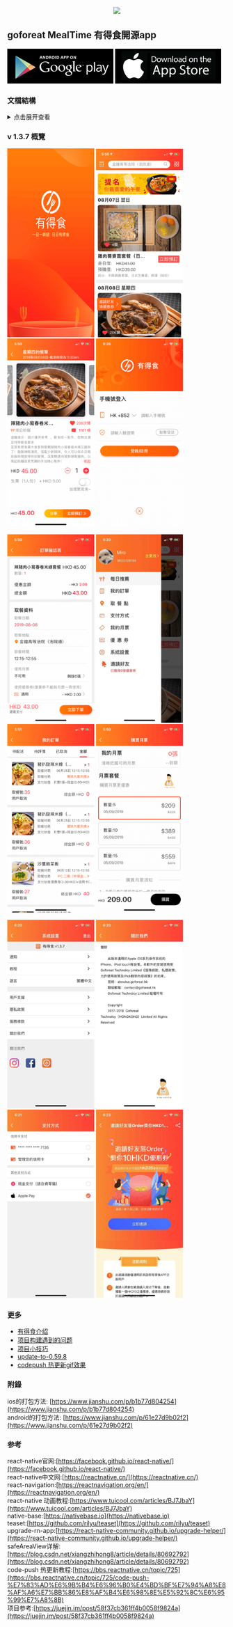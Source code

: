 <p align="center">
  <img width="100" src="./display/goforeat.png">
</p>

## goforeat MealTime 有得食開源app

[<img src="./display/android.png"/>](https://play.google.com/store/apps/details?id=com.goforeat_app)  [<img src="./display/apple.png"/>](https://itunes.apple.com/cn/app/goforeat/id1343559475?mt=8)

### 文檔結構
<details>
<summary>点击展开查看</summary>
<pre><code>
app  
├── actions                                                     actions
│   └── index.js                                                需要處理的actions別名
├── animations                                                  lottie動畫庫
├── api                                                         請求方法
├── asset                                                       圖標
├── cache                                                       cache
│   └── appStorage.js                                           app中的緩存
├── components                                                  組件
│   ├── AdvertiseView.js                                        廣告頁
│   ├── BlankPage.js                                            空白頁提示
│   ├── BottomIntroduce.js                                      底部介紹
│   ├── CommonBottomBtn.js                                      底部確認按鈕
│   ├── CommonComment.js                                        評論組件
│   ├── CommonFlatList.js                                       公用flatlist
│   ├── CommonHeader.js                                         app公用navbar
│   ├── CommonItem.js                                           app公用列表item
│   ├── CommonModal.js                                          app公用modal
│   ├── CustomDrawer.js                                         抽屜組件
│   ├── CustomizeContainer.js                                   公用的處理iPhone適配組件
│   ├── CustomLoading.js                                        指示器組件
│   ├── Divider.js                                              間隔組件
│   ├── ErrorPage.js                                            錯誤頁組件
│   ├── Guider.js                                               導航組件
│   ├── ImageGellery.js                                         圖片瀏覽
│   ├── ListFooter.js                                           列表上拉顯示狀態組件
│   ├── Loading.js                                              整屏加載組件
│   ├── LoadingModal.js                                         加載modal
│   ├── OnlineBuyingModel.js                                    線上支付彈出組件(信用卡,apple pay)
│   ├── PannelBottom.js                                         從底部劃出組件
│   ├── PlacePickerModel.js                                     選擇地區modal
│   ├── PreviewPlaceImg.js                                      預覽選擇地區
│   ├── ShareComponent.js                                       分享朋友圈或者WhatsApp
│   ├── ShimmerPlaceholder.js                                   加載佔位符
│   ├── SliderEntry.js                                          首屏滾動圖片組件
│   ├── SlideUpPanel.js                                         向上滾動組件
│   ├── Swiper.js                                               圖片輪播組件
│   ├── Tabbar.js                                               自定義tabbar
│   ├── UnScalingText.js                                        不允許系統放大字體Text
│   ├── VersionController.js                                    codepush更新控制
│   └── WarningTips.js                                          首頁公告組件
├── hoc                                                         高階組件
│   └── CommonHOC.js                                            公共高階組件
├── language                                                    語言
│   ├── en.js                                                   英文
│   ├── i18n.js                                                 轉換(繁)英文
│   └── zh.js                                                   繁體中文
├── reducers                                                    reducers
│   └── appReducer.js                                           app中的reducers
├── store                                                       store
│   └── index.js                                                store的配置
├── styles                                                      app中的樣式
│   ├── common.style.js                                         公用樣式
│   ├── confirmorder.style.js                                   確認訂單樣式
│   ├── content.style.js                                        內容頁樣式
│   ├── coupon.style.js                                         優惠券樣式
│   ├── creditcard.style.js                                     信用卡樣式
│   ├── fooddetails.style.js                                    菜單詳情頁樣式
│   ├── index.style.js                                          輪播樣式
│   ├── login.style.js                                          登錄頁樣式
│   ├── mainview.style.js                                       mainview樣式
│   ├── managecreditcard.style.js                               管理信用卡樣式
│   ├── myorder.style.js                                        我的訂單樣式
│   ├── paysetting.style.js                                     支付方式樣式
│   ├── purchasemonthticket.style.js                            購買月票樣式
│   ├── SliderEntry.style.js                                    輪播樣式
│   └── userinfo.style.js                                       用戶詳情樣式
├── utils                                                       工具
│   ├── animations.js                                           動畫庫
│   ├── BackAndroidHandler.js                                   安卓返回處理
│   ├── CodePushUtils.js                                        codepush熱更新
│   ├── Colors.js                                               顏色
│   ├── DeviceInfo.js                                           手機詳細信息
│   ├── FormatCardInfo.js                                       格式化卡片
│   ├── global_params.js                                        全局配置參數
│   ├── JSONUtils.js                                            json處理工具
│   ├── LinkingUtils.js                                         打電話工具
│   ├── NavigationService.js                                    自定義路由跳轉
│   ├── TextUtils.js                                            字體
│   ├── ToastUtil.js                                            toast工具
│   └── ViewStatus.js                                           頁面狀態
├── views                                                       頁面
│   ├── ConfirmOrderView.js                                     確認訂單頁面
│   ├── ContentView.js                                          內容頁
│   ├── CouponView.js                                           優惠券頁面
│   ├── CreditCardView.js                                       信用卡頁面
│   ├── FeedbackView.js                                         反饋頁
│   ├── FoodDetailsView.js                                      菜品詳情頁面
│   ├── FoodListView.js                                         餐單預告頁面
│   ├── ManageCreditCardView.js                                 管理信用卡頁面
│   ├── MyOrderView.js                                          我的訂單頁
│   ├── PaySettingView.js                                       支付方式頁面
│   ├── PickPlaceView.js                                        瀏覽選擇地區頁面
│   ├── PurchaseMonthTicket.js                                  購買月票頁面
│   ├── StatementView.js                                        app里宣傳頁面
│   ├── UserHelperView.js                                       用戶支援頁面
│   └── UserInfoView.js                                         用戶詳情頁
├── CustomLoginView.js                                          登錄頁
├── DashBoardView.js                                            DashboardView(用于获取路由ref实例)
├── MainView.js                                                 MainView(整個app的路由配置)
├── MandatoryUpdateView.js                                      熱更新下載進度頁
├── permission.js                                               登录权限配置
└── SettingView.js                                              系統設置頁
</code></pre>
</details>

### v 1.3.7 概覽
 <p align="left">
  <img src="./display/launch_screen.png" width="200">
  <img src="./display/v1.3.7_1.png" width="200">
  <img src="./display/v1.3.7_2.png" width="200">
  <img src="./display/v1.3.7_3.png" width="200">
</p>
<p align="left">
  <img src="./display/v1.3.7_4.png" width="200">
  <img src="./display/v1.3.7_5.jpg" width="200">
  <img src="./display/v1.3.7_6.png" width="200">
  <img src="./display/v1.3.7_7.png" width="200">
</p>
<p align="left">
  <img src="./display/v1.3.7_8.jpg" width="200">
  <img src="./display/v1.3.7_9.jpg" width="200">
  <img src="./display/v1.3.7_10.jpg" width="200">
  <img src="./display/v1.3.7_11.jpg" width="200">
</p>

### 更多
- [有得食介绍](https://github.com/syun0216/goforeat/tree/master/more/有得食介绍.md)
- [项目构建遇到的问题](https://github.com/syun0216/goforeat/tree/master/more/项目构建遇到的问题.md)
- [项目小技巧](https://github.com/syun0216/goforeat/tree/master/more/项目小技巧.md)
- [update-to-0.59.8](https://github.com/syun0216/goforeat/tree/master/more/update-to-0.59.8.md)
- [codepush 热更新gif效果](https://github.com/syun0216/goforeat/tree/master/display/codepush.gif)

### 附錄
ios的打包方法:
[https://www.jianshu.com/p/b1b77d804254](https://www.jianshu.com/p/b1b77d804254) <br>
android的打包方法:
[https://www.jianshu.com/p/61e27d9b02f2](https://www.jianshu.com/p/61e27d9b02f2)


### 参考

react-native官网:[https://facebook.github.io/react-native/](https://facebook.github.io/react-native/)    
react-native中文网:[https://reactnative.cn/](https://reactnative.cn/)  
react-navigation:[https://reactnavigation.org/en/](https://reactnavigation.org/en/)  
react-native 动画教程:[https://www.tuicool.com/articles/BJ7JbaY](https://www.tuicool.com/articles/BJ7JbaY)  
native-base:[https://nativebase.io](https://nativebase.io)  
teaset:[https://github.com/rilyu/teaset](https://github.com/rilyu/teaset)  
upgrade-rn-app:[https://react-native-community.github.io/upgrade-helper/](https://react-native-community.github.io/upgrade-helper/)  
safeAreaView详解:[https://blog.csdn.net/xiangzhihong8/article/details/80692792](https://blog.csdn.net/xiangzhihong8/article/details/80692792)  
code-push 热更新教程:[https://bbs.reactnative.cn/topic/725](https://bbs.reactnative.cn/topic/725/code-push-%E7%83%AD%E6%9B%B4%E6%96%B0%E4%BD%BF%E7%94%A8%E8%AF%A6%E7%BB%86%E8%AF%B4%E6%98%8E%E5%92%8C%E6%95%99%E7%A8%8B)  
项目参考:[https://juejin.im/post/58f37cb361ff4b0058f9824a](https://juejin.im/post/58f37cb361ff4b0058f9824a)  
